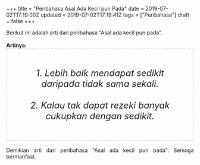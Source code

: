 +++
title = "Peribahasa Asal Ada Kecil pun Pada"
date = 2019-07-02T17:19:00Z
updated = 2019-07-02T17:19:41Z
tags = ["Peribahasa"]
draft = false
+++

<div dir="ltr" style="text-align: left;" trbidi="on"><div style="text-align: justify;">Berikut ini adalah arti dari peribahasa “Asal ada kecil pun pada”.</div><br /><div style="text-align: justify;"><b>Artinya:</b></div><div style="border: 2px dashed #ddd; font-size: 24px; height: auto; margin: 0 auto; padding: 50px; text-align: center; width: auto;"><i>1. Lebih baik mendapat sedikit daripada tidak sama sekali.<br /><br />2. Kalau tak dapat rezeki banyak cukupkan dengan sedikit.</i></div><div style="text-align: justify;"><br /></div><div style="text-align: justify;">Demikian arti dari peribahasa "Asal ada kecil pun pada". Semoga bermanfaat.</div></div>
